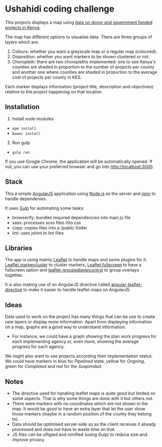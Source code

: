 Ushahidi coding challenge
===========================

This projects displays a map using [data on donor and government funded projects in Kenya](http://www.opendata.go.ke/datasets/distribution-of-donor-and-gok-funded-projects-2013-to-2015).

The map has different options to visualise data. There are three groups of layers which are:
1. Colours: whether you want a greyscale map or a regular map (coloured). 
2. Disposition: whether you want markers to be shown clustered or not.
3. Choropleth: there are two choropleths implemented: one to see Kenya's counties are shaded in proportion to the number of projects per county and another one where counties are shaded in proportion to the average cost of projects per county in KES.

Each marker displays information (project title, description and objectives) relative to the project happening on that location.

## Installation

1. Install node modules
  * `npm install`
  * `bower install`

2. Run gulp
  * `gulp run`

If you use Google Chrome, the application will be automatically opened. If not, you can use your preferred browser and go into [http://localhost:3000](http://localhost:3000).


## Stack

This a simple [AngularJS](https://angularjs.org/) application using [Node.js](https://nodejs.org) as the server and [npm](https://www.npmjs.com) to handle dependenies.

It uses [Gulp](gulpjs.com) for automating some tasks:
- browserify: bundles required dependencies into main.js file
- sass: processes scss files into css
- copy: copies files into a /public folder
- lint: uses jshint to lint files

## Libraries
The app is using mainly [Leaflet](https://github.com/Leaflet/Leaflet) to handle maps and some plugins for it. [Leaflet.markercluster](https://github.com/Leaflet/Leaflet.markercluster) to cluster markers, [Leaflet.fullscreen](https://github.com/Leaflet/Leaflet.fullscreen) to have a fullscreen option and [leaflet-groupedlayercontrol](https://github.com/ismyrnow/leaflet-groupedlayercontrol) to group overlays together.

It is also making use of an AngularJS directive called [angular-leaflet-directive](https://github.com/tombatossals/angular-leaflet-directive) to make it easier to handle leaflet maps on AngularJS.

## Ideas
Data used to work on the project has many things that can be use to create new layers or display more information. 
Apart from displaying information on a map, graphs are a good way to understand information. 
- For instance, we could have a graph showing the plan work progress for each implementing agency or, even more, showing the average progress for each agency.

We might also want to see projects according their implementation status. We could have markers in blue for *Pipelined* state, yellow for *Ongoing*, green for *Completed* and red for the *Suspended*.


## Notes

- The directive used for handling leaflet maps is quite good but limited on some aspects. That is why some things are done with it but others not.
- There were markers with no coordinates which are not shown in the map. It would be good to have an extra layer that let the user show those markers (maybe in a random position of the county they belong to).
- Data should be optimised server-side so as the client receives it already processed and does not have to waste time on that.
- JS files can be ufligied and minified (using Gulp) to reduce size and improve privacy.
